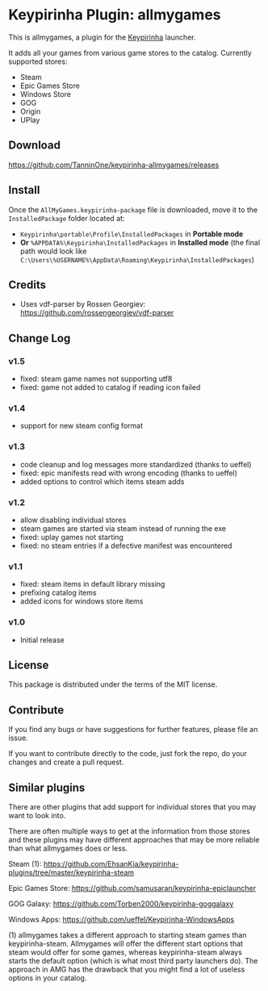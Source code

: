 # Keypirinha Plugin: allmygames

This is allmygames, a plugin for the
[Keypirinha](http://keypirinha.com) launcher.

It adds all your games from various game stores to the catalog.
Currently supported stores:
- Steam
- Epic Games Store
- Windows Store
- GOG
- Origin
- UPlay

## Download

https://github.com/TanninOne/keypirinha-allmygames/releases


## Install

Once the `AllMyGames.keypirinha-package` file is downloaded,
move it to the `InstalledPackage` folder located at:

* `Keypirinha\portable\Profile\InstalledPackages` in **Portable mode**
* **Or** `%APPDATA%\Keypirinha\InstalledPackages` in **Installed mode** (the
  final path would look like
  `C:\Users\%USERNAME%\AppData\Roaming\Keypirinha\InstalledPackages`)

## Credits

* Uses vdf-parser by Rossen Georgiev: https://github.com/rossengeorgiev/vdf-parser

## Change Log

### v1.5
* fixed: steam game names not supporting utf8
* fixed: game not added to catalog if reading icon failed

### v1.4
* support for new steam config format

### v1.3
* code cleanup and log messages more standardized (thanks to ueffel)
* fixed: epic manifests read with wrong encoding (thanks to ueffel)
* added options to control which items steam adds

### v1.2
* allow disabling individual stores
* steam games are started via steam instead of running the exe
* fixed: uplay games not starting
* fixed: no steam entries if a defective manifest was encountered

### v1.1

* fixed: steam items in default library missing
* prefixing catalog items
* added icons for windows store items

### v1.0

* Initial release


## License

This package is distributed under the terms of the MIT license.

## Contribute
If you find any bugs or have suggestions for further features, please file an issue.

If you want to contribute directly to the code, just fork the repo, do your changes and create a pull request.

## Similar plugins

There are other plugins that add support for individual stores that you may want to look into.

There are often multiple ways to get at the information from those stores and these plugins may
have different approaches that may be more reliable than what allmygames does or less.

Steam (1): https://github.com/EhsanKia/keypirinha-plugins/tree/master/keypirinha-steam

Epic Games Store: https://github.com/samusaran/keypirinha-epiclauncher

GOG Galaxy: https://github.com/Torben2000/keypirinha-goggalaxy

Windows Apps: https://github.com/ueffel/Keypirinha-WindowsApps

(1) allmygames takes a different approach to starting steam games than keypirinha-steam. Allmygames will
offer the different start options that steam would offer for some games, whereas keypirinha-steam always starts
the default option (which is what most third party launchers do).
The approach in AMG has the drawback that you might find a lot of useless options in your catalog.

